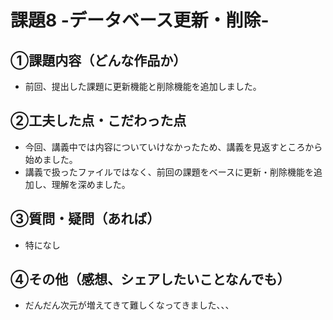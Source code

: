 # 課題8 -データベース更新・削除-

## ①課題内容（どんな作品か）
- 前回、提出した課題に更新機能と削除機能を追加しました。

## ②工夫した点・こだわった点
- 今回、講義中では内容についていけなかったため、講義を見返すところから始めました。
- 講義で扱ったファイルではなく、前回の課題をベースに更新・削除機能を追加し、理解を深めました。

## ③質問・疑問（あれば）
- 特になし

## ④その他（感想、シェアしたいことなんでも）
- だんだん次元が増えてきて難しくなってきました、、、
